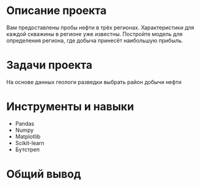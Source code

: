
# Описание проекта
Вам предоставлены пробы нефти в трёх регионах. Характеристики для каждой скважины в регионе уже известны. Постройте модель для определения региона, где добыча принесёт наибольшую прибыль. 

# Задачи проекта
На основе данных геологи разведки выбрать район добычи нефти

# Инструменты и навыки
- Pandas
- Numpy
- Matplotlib
- Scikit-learn
- Бутстреп

# Общий вывод

